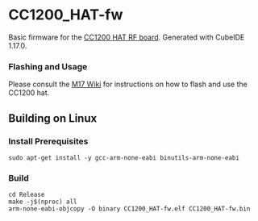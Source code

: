 # CC1200_HAT-fw

Basic firmware for the [CC1200 HAT RF board](https://github.com/M17-Project/CC1200_HAT-hw). Generated with CubeIDE 1.17.0.

### Flashing and Usage

Please consult the [M17 Wiki](https://wiki.m17foundation.org/index.php?title=M17_hotspot) for instructions on how to flash and use the CC1200 hat.

## Building on Linux

### Install Prerequisites

```
sudo apt-get install -y gcc-arm-none-eabi binutils-arm-none-eabi
```

### Build

```
cd Release
make -j$(nproc) all
arm-none-eabi-objcopy -O binary CC1200_HAT-fw.elf CC1200_HAT-fw.bin
```
